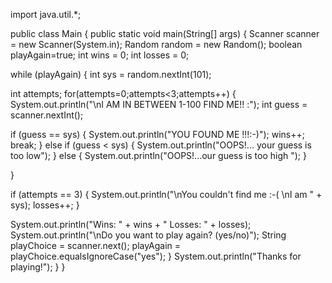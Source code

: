 import java.util.*;

public class Main {
public static void main(String[] args) {
Scanner scanner = new Scanner(System.in);
Random random = new Random();
boolean playAgain=true;
int wins = 0;
int losses = 0;

while (playAgain) {
int sys = random.nextInt(101);

int attempts;
for(attempts=0;attempts<3;attempts++) {
System.out.println("\nI AM IN BETWEEN 1-100 FIND ME!! :");
int guess = scanner.nextInt();

if (guess == sys) {
System.out.println("YOU FOUND ME !!!:-)");
wins++;
break;
} else if (guess < sys) {
System.out.println("OOPS!... your guess is too low");
} else {
System.out.println("OOPS!...our guess is too high ");
}


}

if (attempts == 3) {
System.out.println("\nYou couldn't find me :-( \nI am " + sys);
losses++;
}

System.out.println("Wins: " + wins + " Losses: " + losses);
System.out.println("\nDo you want to play again? (yes/no)");
String playChoice = scanner.next();
playAgain = playChoice.equalsIgnoreCase("yes");
}
System.out.println("Thanks for playing!");
}
}
